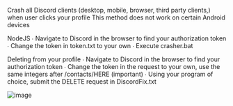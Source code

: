 Crash all Discord clients (desktop, mobile, browser, third party clients,) when user clicks your profile
This method does not work on certain Android devices














NodeJS
∙ Navigate to Discord in the browser to find your authorization token
∙ Change the token in token.txt to your own
∙ Execute crasher.bat









Deleting from your profile
∙ Navigate to Discord in the browser to find your authorization token
∙ Change the token in the request to your own, use the same integers after /contacts/HERE (important)
∙ Using your program of choice, submit the DELETE request in DiscordFix.txt



![image](https://github.com/Bypassed4132/discord-crash/assets/137695833/22de7861-3ba1-46d6-8656-261701203948)
